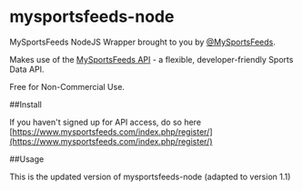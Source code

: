# mysportsfeeds-node

MySportsFeeds NodeJS Wrapper brought to you by [@MySportsFeeds](https://twitter.com/MySportsFeeds).

Makes use of the [MySportsFeeds API](https://api.mysportsfeeds.com/v1.1/pull) - a flexible, developer-friendly Sports Data API.

Free for Non-Commercial Use.

##Install

If you haven't signed up for API access, do so here [https://www.mysportsfeeds.com/index.php/register/](https://www.mysportsfeeds.com/index.php/register/)

##Usage

This is the updated version of mysportsfeeds-node (adapted to version 1.1)